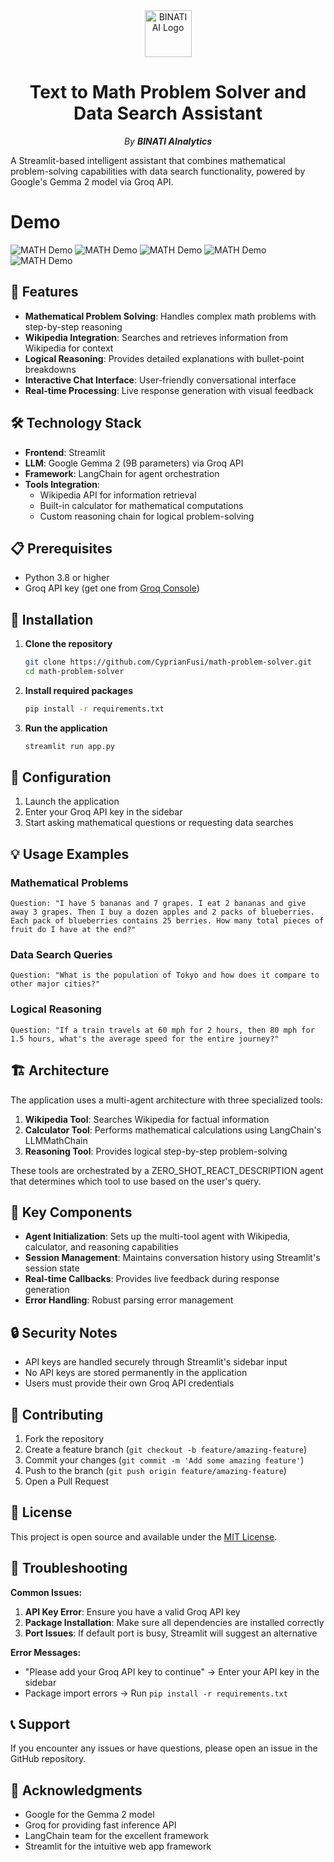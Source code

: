 <div align="center">
  <img src="https://raw.githubusercontent.com/CyprianFusi/math-problem-solver/main/assets/binati_logo.png" alt="BINATI AI Logo" width="75"/><strong></strong>

  # Text to Math Problem Solver and Data Search Assistant

  _By **BINATI AInalytics**_
</div>


A Streamlit-based intelligent assistant that combines mathematical problem-solving capabilities with data search functionality, powered by Google's Gemma 2 model via Groq API.

# Demo
![MATH Demo](assets/ui_1.png)
![MATH Demo](assets/ui_2.png)
![MATH Demo](assets/ui_3.png)
![MATH Demo](assets/ui_4.png)
![MATH Demo](assets/ui_5.png)


## 🌟 Features

- **Mathematical Problem Solving**: Handles complex math problems with step-by-step reasoning
- **Wikipedia Integration**: Searches and retrieves information from Wikipedia for context
- **Logical Reasoning**: Provides detailed explanations with bullet-point breakdowns
- **Interactive Chat Interface**: User-friendly conversational interface
- **Real-time Processing**: Live response generation with visual feedback

## 🛠️ Technology Stack

- **Frontend**: Streamlit
- **LLM**: Google Gemma 2 (9B parameters) via Groq API
- **Framework**: LangChain for agent orchestration
- **Tools Integration**:
  - Wikipedia API for information retrieval
  - Built-in calculator for mathematical computations
  - Custom reasoning chain for logical problem-solving

## 📋 Prerequisites

- Python 3.8 or higher
- Groq API key (get one from [Groq Console](https://console.groq.com/))

## 🚀 Installation

1. **Clone the repository**
   ```bash
   git clone https://github.com/CyprianFusi/math-problem-solver.git
   cd math-problem-solver
   ```

2. **Install required packages**
   ```bash
   pip install -r requirements.txt
   ```

3. **Run the application**
   ```bash
   streamlit run app.py
   ```

## 🔧 Configuration

1. Launch the application
2. Enter your Groq API key in the sidebar
3. Start asking mathematical questions or requesting data searches

## 💡 Usage Examples

### Mathematical Problems
```
Question: "I have 5 bananas and 7 grapes. I eat 2 bananas and give away 3 grapes. Then I buy a dozen apples and 2 packs of blueberries. Each pack of blueberries contains 25 berries. How many total pieces of fruit do I have at the end?"
```

### Data Search Queries
```
Question: "What is the population of Tokyo and how does it compare to other major cities?"
```

### Logical Reasoning
```
Question: "If a train travels at 60 mph for 2 hours, then 80 mph for 1.5 hours, what's the average speed for the entire journey?"
```

## 🏗️ Architecture

The application uses a multi-agent architecture with three specialized tools:

1. **Wikipedia Tool**: Searches Wikipedia for factual information
2. **Calculator Tool**: Performs mathematical calculations using LangChain's LLMMathChain
3. **Reasoning Tool**: Provides logical step-by-step problem-solving

These tools are orchestrated by a ZERO_SHOT_REACT_DESCRIPTION agent that determines which tool to use based on the user's query.

## 🎯 Key Components

- **Agent Initialization**: Sets up the multi-tool agent with Wikipedia, calculator, and reasoning capabilities
- **Session Management**: Maintains conversation history using Streamlit's session state
- **Real-time Callbacks**: Provides live feedback during response generation
- **Error Handling**: Robust parsing error management

## 🔒 Security Notes

- API keys are handled securely through Streamlit's sidebar input
- No API keys are stored permanently in the application
- Users must provide their own Groq API credentials

## 🤝 Contributing

1. Fork the repository
2. Create a feature branch (`git checkout -b feature/amazing-feature`)
3. Commit your changes (`git commit -m 'Add some amazing feature'`)
4. Push to the branch (`git push origin feature/amazing-feature`)
5. Open a Pull Request

## 📝 License

This project is open source and available under the [MIT License](https://raw.githubusercontent.com/Dogfalo/materialize/master/LICENSE).

## 🐛 Troubleshooting

**Common Issues:**

1. **API Key Error**: Ensure you have a valid Groq API key
2. **Package Installation**: Make sure all dependencies are installed correctly
3. **Port Issues**: If default port is busy, Streamlit will suggest an alternative

**Error Messages:**
- "Please add your Groq API key to continue" → Enter your API key in the sidebar
- Package import errors → Run `pip install -r requirements.txt`

## 📞 Support

If you encounter any issues or have questions, please open an issue in the GitHub repository.

## 🎉 Acknowledgments

- Google for the Gemma 2 model
- Groq for providing fast inference API
- LangChain team for the excellent framework
- Streamlit for the intuitive web app framework
